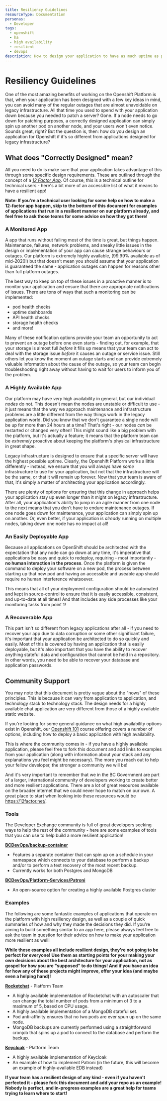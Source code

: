 ```yaml
---
title: Resiliency Guidelines
resourceType: Documentation
personas: 
  - Developer
tags:
  - openshift
  - ha
  - high availability
  - resilient
  - devops
description: How to design your application to have as much uptime as possible.
---
```


# Resiliency Guidelines

One of the most amazing benefits of working on the Openshift Platform is that, when your application has been designed with a few key ideas in mind, you can avoid many of the regular outages that are almost unavoidable on legacy infrastructure.
All that time you used to spend with your application down because you needed to patch a server? Gone.
If a node needs to go down for patching purposes, a correctly designed application can simply spin up another pod on another node, and your users won't even notice.
Sounds great, right? But the question is, then: how do you design an application for Openshift if it's so different from applications designed for legacy infrastructure?

## What does "Correctly Designed" mean?

All you need to do is make sure that your application takes advantage of this through some specific design requirements. These are outlined through the concept of a *[12 Factor App](https://12factor.net/)*.
Of course, this is a technical outline for technical users - here's a bit more of an accessible list of what it means to have a resilient app!

**Note: If you're a technical user looking for some help on how to make a 12-factor app happen, skip to the bottom of this document for examples of applications that run in a resilient manner on our platform already, and feel free to ask those teams for some advice on how they got there!**

### A Monitored App

A app that runs without failing most of the time is great, but things happen. Maintenance, failures, network problems, and sneaky little issues in the design or implementation of your app can cause strange behaviours or outages.
Our platform is extremely highly available, (99.99% available as of mid-2020!) but that doesn't mean you should assume that your application is guaranteed the same - application outages can happen for reasons other than full platform outages.

The best way to keep on top of these issues in a proactive manner is to monitor your application and ensure that there are appropriate notifications of issues. There are tons of ways that such a monitoring can be implemented:
* pod health checks
* uptime dashboards
* API health checks
* storage health checks
* and more!

Many of these notification options provide your team an opportunity to act to prevent an outage before one even starts - finding out, for example, that your storage is almost full _before_ it fills up means that your team can act to deal with the storage issue _before_ it causes an outage or service issue.
Still others let you know the moment an outage starts and can provide extremely valuable information about the cause of the outage, so your team can begin troubleshooting right away without having to wait for users to inform you of the problem.

### A Highly Available App

Our platform may have _very_ high availability in general, but our individual _nodes_ do not. This doesn't mean the nodes are unstable or difficult to use - it just means that the way we approach maintenance and infrastructure problems are a little different from the way things work in the legacy application world.
Did you know that we don't guarantee a single node will be up for more than 24 hours at a time? That's right - our nodes *can* be restarted or changed very often!
This might sound like a big problem with the platform, but it's actually a feature; it means that the platform team can be _extremely_ proactive about keeping the platform's physical infrastructure in great shape. 

Legacy infrastructure is designed to ensure that a specific server will have the highest possible uptime. Clearly, the Openshift Platform works a little differently - instead, we ensure that you will always have _some_ infrastructure to use for your application, but not that the infrastructure will be the same, or that it will remain up forever.
Now that your team is aware of that, it's simply a matter of architecting your application accordingly. 

There are plenty of options for ensuring that this change in approach helps your application stay up even longer than it might on legacy infrastructure. 
After all, your application's ability to jump in an agile manner from one node to the next means that you don't have to endure maintenance outages. 
If one node goes down for maintenance, your application can simply spin up on another. 
Or, even better, if your application is _already_ running on multiple nodes, taking down one node has no impact at all!

### An Easily Deployable App

Because all applications on OpenShift should be architected with the expectation that any node can go down at any time, it's imperative that applications be easy and quick to redeploy, requiring - most importantly - **no human interaction in the process**.
Once the platform is given the command to deploy your software on a new pod, the process between starting up that new pod and having an accessible and useable app should require no human interference whatsoever.

This means that all of your deployment configuration should be automated and kept in source-control to ensure that it is easily accessible, consistent, and up-to-date at all times!
And that includes any side processes like your monitoring tasks from point 1!

### A Recoverable App

This part isn't so different from legacy applications after all - if you need to recover your app due to data corruption or some other significant failure, it's important that your application be architected to do so quickly and easily.
Most of this is covered by having an application that is easily deployable, but it's also important that you have the ability to recover anything stateful data and configuration that cannot be held in a repository. In other words, you need to be able to recover your database and application passwords.

## Community Support

You may note that this document is pretty vague about the "hows" of these principles. This is because it can vary from application to application, and technology stack to technology stack.
The design needs for a highly available chat application are very different from those of a highly available static website.

If you're looking for some general guidance on what high availability options exist in Openshift, our [Openshift 101](https://developer.gov.bc.ca/ExchangeLab-Course:-Openshift-101) course offering covers a number of options, including how to deploy a basic application with high availability.

This is where the community comes in - if you have a highly available application, please feel free to fork this document and add links to examples from your application (along with information about your stack and any explanations you feel might be necessary).
The more you reach out to help your fellow developer, the stronger a community we will be!

And it's very important to remember that we in the BC Government are part of a larger, international community of developers working to create better and more resilient applications.
There are a lot of great resources available on the broader internet that we could never hope to match on our own. A great place to start when looking into these resources would be https://12factor.net/.

### Tools

The Developer Exchange community is full of great developers seeking ways to help the rest of the community - here are some examples of tools that you can use to help build a more resilient application!

**[BCDevOps/backup-container](https://github.com/BCDevOps/backup-container)**
- Features a separate container that can spin up on a schedule in your namespace which connects to your database to perform a backup and/or to perform a test recovery of the most recent backup.
- Currently works for both Postgres and MongoDB

**[BCDevOps/Platform-Services/Patroni](https://github.com/BCDevOps/platform-services/tree/master/apps/pgsql/patroni)**
- An open-source option for creating a highly available Postgres cluster

### Examples

The following are some fantastic examples of applications that operate on the platform with high resiliency design, as well as a couple of quick summaries of how and why they made the decisions they did.
If you're aiming to build something similar to an app here, please always feel free to ask the team in question for their advice on how to make your application more resilient as well!

**While these examples all include resilient design, they're not going to be perfect for everyone! Use them as starting points for your making your own decisions about the best architecture for your application, not as gospel for how you are "supposed" to do things!
And if you have an idea for how any of these projects might improve, offer your idea (and maybe even a helping hand)!**

**[Rocketchat](https://github.com/BCDevOps/platform-services/tree/master/apps/rocketchat)** - Platform Team
- A highly available implementation of Rocketchat with an autoscaler that can change the total number of pods from a minimum of 3 to a maximum of 5, based on CPU usage.
- A highly available implementation of a MongoDB stateful set.
- Pod anti-affinity ensures that no two pods are ever spun up on the same node.
- MongoDB backups are currently performed using a straightforward cronjob that spins up a pod to connect to the database and perform the backup.

**[Keycloak](https://github.com/bcgov/ocp-sso)** - Platform Team
- A highly available implementation of Keycloak
- An example of how to implement Patroni (in the future, this will become an example of highly-available EDB instead)

**If your team has a resilient design of any kind - even if you haven't perfected it - please fork this document and add your repo as an example! Nobody is perfect, and in-progress examples are a great help for teams trying to learn where to start!**
